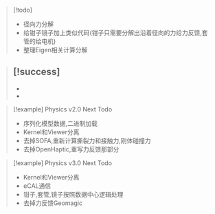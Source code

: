 
>[!todo]
>- 径向力分解
>- 给钳子镜子加上类似代码(钳子只需要分解出沿着径向的力给力反馈,套管的给电机)
>- 整理Eigen相关计算分解

>[!success]
>- 
>-
>-

>[!example] Physics v2.0 Next Todo
>- 序列化模型数据,二进制加载
>- Kernel和Viewer分离
>- 去掉SOFA,重新计算撕裂力和接触力,刚体碰撞力
>- 去掉OpenHaptic,重写力反馈那部分

>[!example] Physics v3.0 Next Todo
>- Kernel和Viewer分离
>- eCAL通信
>- 钳子,套管,镜子按照数据中心逻辑处理
>- 去掉力反馈Geomagic

